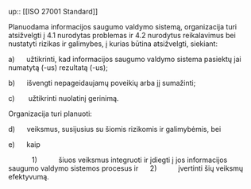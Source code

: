 up:: [[ISO 27001 Standard]]

Planuodama informacijos saugumo valdymo sistemą, organizacija turi atsižvelgti į 4.1 nurodytas problemas ir 4.2 nurodytus reikalavimus bei nustatyti rizikas ir galimybes, į kurias būtina atsižvelgti, siekiant:

a)      užtikrinti, kad informacijos saugumo valdymo sistema pasiektų jai numatytą (-us) rezultatą (-us);

b)      išvengti nepageidaujamų poveikių arba jį sumažinti; 

c)       užtikrinti nuolatinį gerinimą.

Organizacija turi planuoti:

d)      veiksmus, susijusius su šiomis rizikomis ir galimybėmis, bei

e)      kaip

            1)           šiuos veiksmus integruoti ir įdiegti į jos informacijos saugumo valdymo sistemos procesus ir      2)           įvertinti šių veiksmų efektyvumą.